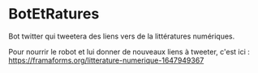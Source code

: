 # BotEtRatures

Bot twitter qui tweetera des liens vers de la littératures numériques. 

Pour nourrir le robot et lui donner de nouveaux liens à tweeter, c'est ici : https://framaforms.org/litterature-numerique-1647949367
